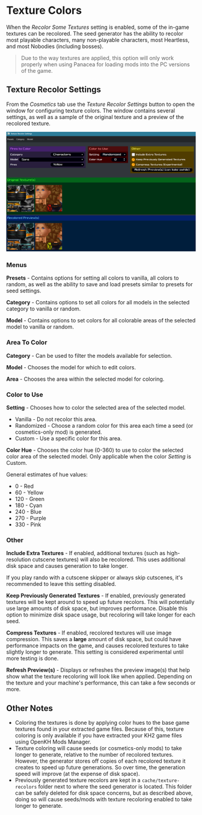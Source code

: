 # Texture Colors

When the _Recolor Some Textures_ setting is enabled, some of the in-game textures can be recolored. The seed generator
has the ability to recolor most playable characters, many non-playable characters, most Heartless, and most Nobodies
(including bosses).

> Due to the way textures are applied, this option will only work properly when using Panacea for loading mods into the
> PC versions of the game.

## Texture Recolor Settings

From the _Cosmetics_ tab use the _Texture Recolor Settings_ button to open the window for configuring texture colors.
The window contains several settings, as well as a sample of the original texture and a preview of the recolored
texture.

![Settings Window](texture-recolor-settings.png)

### Menus

**Presets** - Contains options for setting all colors to vanilla, all colors to random, as well as the ability to save
and load presets similar to presets for seed settings.

**Category** - Contains options to set all colors for all models in the selected category to vanilla or random.

**Model** - Contains options to set colors for all colorable areas of the selected model to vanilla or random.

### Area To Color

**Category** - Can be used to filter the models available for selection.

**Model** - Chooses the model for which to edit colors.

**Area** - Chooses the area within the selected model for coloring.

### Color to Use

**Setting** - Chooses how to color the selected area of the selected model.

* Vanilla - Do not recolor this area.
* Randomized - Choose a random color for this area each time a seed (or cosmetics-only mod) is generated.
* Custom - Use a specific color for this area.

**Color Hue** - Chooses the color hue (0-360) to use to color the selected color area of the selected model. Only
applicable when the color _Setting_ is Custom.

General estimates of hue values:
* 0 - Red
* 60 - Yellow
* 120 - Green
* 180 - Cyan
* 240 - Blue
* 270 - Purple
* 330 - Pink

### Other

**Include Extra Textures** - If enabled, additional textures (such as high-resolution cutscene textures) will also be
recolored. This uses additional disk space and causes generation to take longer.

If you play rando with a cutscene skipper or always skip cutscenes, it's recommended to leave this setting disabled.

**Keep Previously Generated Textures** - If enabled, previously generated textures will be kept around to speed up
future recolors. This will potentially use large amounts of disk space, but improves performance. Disable this option to
minimize disk space usage, but recoloring will take longer for each seed.

**Compress Textures** - If enabled, recolored textures will use image compression. This saves a **large** amount of disk
space, but could have performance impacts on the game, and causes recolored textures to take slightly longer to
generate. This setting is considered experimental until more testing is done.

**Refresh Preview(s)** - Displays or refreshes the preview image(s) that help show what the texture recoloring will look
like when applied. Depending on the texture and your machine's performance, this can take a few seconds or more.

## Other Notes

- Coloring the textures is done by applying color hues to the base game textures found in your extracted game files.
  Because of this, texture coloring is only available if you have extracted your KH2 game files using OpenKH Mods
  Manager.
- Texture coloring will cause seeds (or cosmetics-only mods) to take longer to generate, relative to the number of
  recolored textures. However, the generator stores off copies of each recolored texture it creates to speed up future
  generations. So over time, the generation speed will improve (at the expense of disk space).
- Previously generated texture recolors are kept in a `cache/texture-recolors` folder next to where the seed generator
  is located. This folder can be safely deleted for disk space concerns, but as described above, doing so will cause
  seeds/mods with texture recoloring enabled to take longer to generate.

